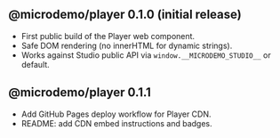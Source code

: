## @microdemo/player 0.1.0 (initial release)

- First public build of the Player web component.
- Safe DOM rendering (no innerHTML for dynamic strings).
- Works against Studio public API via `window.__MICRODEMO_STUDIO__` or default.

## @microdemo/player 0.1.1

- Add GitHub Pages deploy workflow for Player CDN.
- README: add CDN embed instructions and badges.

